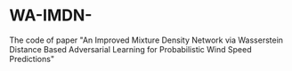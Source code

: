 # WA-IMDN-
The code of paper "An Improved Mixture Density Network via Wasserstein Distance Based Adversarial Learning for Probabilistic Wind Speed Predictions"
